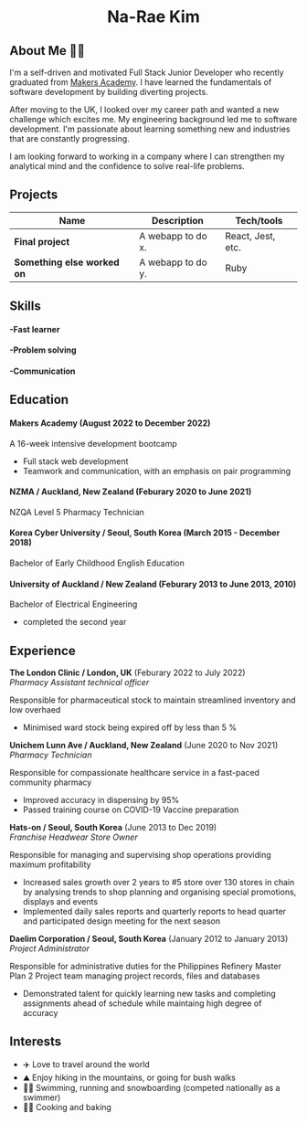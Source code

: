 <div align="center">

# Na-Rae Kim

</div>

## About Me 👩‍💻

I'm a self-driven and motivated Full Stack Junior Developer who recently graduated from [Makers Academy](https://makers.tech/). I have learned the fundamentals of software development by building diverting projects.

After moving to the UK, I looked over my career path and wanted a new challenge which excites me. My engineering background led me to software development. I'm passionate about learning something new and industries that are constantly progressing. 

I am looking forward to working in a company where I can strengthen my analytical mind and the confidence to solve real-life problems.

## Projects 

| Name                         | Description       | Tech/tools        |
| ---------------------------- | ----------------- | ----------------- |
| **Final project**            | A webapp to do x. | React, Jest, etc. |
| **Something else worked on** | A webapp to do y. | Ruby              |

## Skills
#### -Fast learner
#### -Problem solving
#### -Communication

## Education

#### Makers Academy (August 2022 to December 2022)
A 16-week intensive development bootcamp
- Full stack web development
- Teamwork and communication, with an emphasis on pair programming

#### NZMA / Auckland, New Zealand (Feburary 2020 to June 2021)
NZQA Level 5 Pharmacy Technician

#### Korea Cyber University / Seoul, South Korea (March 2015 - December 2018)
Bachelor of Early Childhood English Education 

#### University of Auckland / New Zealand (Feburary 2013 to June 2013, 2010) 
Bachelor of Electrical Engineering
- completed the second year

## Experience

**The London Clinic / London, UK** (Feburary 2022 to July 2022)  
_Pharmacy Assistant technical officer_

Responsible for pharmaceutical stock to maintain streamlined inventory and low overhaed 
 - Minimised ward stock being expired off by less than 5 %

**Unichem Lunn Ave / Auckland, New Zealand** (June 2020 to Nov 2021)  
_Pharmacy Technician_

Responsible for compassionate healthcare service in a fast-paced community pharmacy 
 - Improved accuracy in dispensing by 95%
 - Passed training course on COVID-19 Vaccine preparation
 
**Hats-on / Seoul, South Korea** (June 2013 to Dec 2019)  
_Franchise Headwear Store Owner_

Responsible for managing and supervising shop operations providing maximum profitability
- Increased sales growth over 2 years to #5 store over 130 stores in chain by analysing trends to shop planning and organising special promotions, displays and events 
- Implemented daily sales reports and quarterly reports to head quarter and participated design meeting for the next season

**Daelim Corporation / Seoul, South Korea** (January 2012 to January 2013)
_Project Administrator_

Responsible for administrative duties for the Philippines Refinery Master Plan 2 Project team managing project records, files and databases
- Demonstrated talent for quickly learning new tasks and completing assignments ahead of schedule while maintaing high degree of accuracy

## Interests

- ✈️ Love to travel around the world
- ⛰️ Enjoy hiking in the mountains, or going for bush walks
- 🏊‍♀️ Swimming, running and snowboarding (competed nationally as a swimmer)
- 🧑‍🍳 Cooking and baking 
